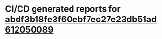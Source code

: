 # CI/CD generated reports for [abdf3b18fe3f60ebf7ec27e23db51ad612050089](https://github.com/hydephp/develop/commit/abdf3b18fe3f60ebf7ec27e23db51ad612050089)
